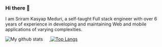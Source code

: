 ### Hi there 👋

I am Sriram Kasyap Meduri, a self-taught Full stack engineer with over 6 years of experience in developing and maintaining Web and mobile applications of varying complexities.

<a href="https://github.com/sriramkasyap/github-readme-stats" >
  <img alt="My github stats" src="https://github-readme-stats.vercel.app/api?username=sriramkasyap&theme=dark&include_all_commits=true&count_private=true&hide=issues&show_icons=true&custom_title=My Stats" style="padding-right:20px;display: inline-block;"/>
</a>

<a href="https://github.com/sriramkasyap/github-readme-stats">
  <img alt="Top Langs" src="https://github-readme-stats.vercel.app/api/top-langs/?username=sriramkasyap&show_icons=true&theme=dark&hide=css,less,java,hack,html&layout=compact&langs_count=6"/>
</a>

